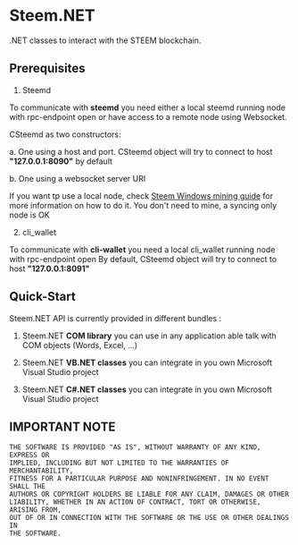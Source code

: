 # Steem.NET

.NET classes to interact with the STEEM blockchain.

## Prerequisites

1. Steemd 

To communicate with **steemd** you need either a local steemd running node with  rpc-endpoint open or have access to a remote node using Websocket.

CSteemd as two constructors:

a. One  using a host and port. CSteemd object will try to connect to host **"127.0.0.1:8090"** by default

b. One using a websocket server URI

If you want tp use a local node, check [Steem Windows mining guide](https://steemit.com/steem/@bitcube/steem-mining-in-microsoft-windows-a-miner-s-guide-part-2) for more information on how to do it.
You don't need to mine, a  syncing only node is OK

2. cli_wallet
 
To communicate with **cli-wallet** you need a local cli_wallet running node with  rpc-endpoint open
By default, CSteemd object will try to connect to host **"127.0.0.1:8091"**

## Quick-Start

Steem.NET API is currently provided in different bundles :

1. Steem.NET **COM library** you can use in any application able talk with COM objects (Words, Excel, ...)

2. Steem.NET **VB.NET classes** you can integrate in you own Microsoft Visual Studio project

3. Steem.NET **C#.NET classes** you can integrate in you own Microsoft Visual Studio project

## IMPORTANT NOTE

    THE SOFTWARE IS PROVIDED "AS IS", WITHOUT WARRANTY OF ANY KIND, EXPRESS OR
    IMPLIED, INCLUDING BUT NOT LIMITED TO THE WARRANTIES OF MERCHANTABILITY,
    FITNESS FOR A PARTICULAR PURPOSE AND NONINFRINGEMENT. IN NO EVENT SHALL THE
    AUTHORS OR COPYRIGHT HOLDERS BE LIABLE FOR ANY CLAIM, DAMAGES OR OTHER
    LIABILITY, WHETHER IN AN ACTION OF CONTRACT, TORT OR OTHERWISE, ARISING FROM,
    OUT OF OR IN CONNECTION WITH THE SOFTWARE OR THE USE OR OTHER DEALINGS IN
    THE SOFTWARE.
